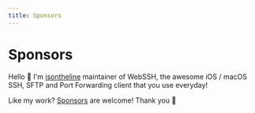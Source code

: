 ```yaml
---
title: Sponsors
---
```

# Sponsors
Hello :wave: I'm [isontheline](https://github.com/sponsors/isontheline) maintainer of WebSSH, the awesome iOS / macOS SSH, SFTP and Port Forwarding client that you use everyday!

Like my work? [Sponsors](https://github.com/sponsors/isontheline) are welcome!
Thank you :pray:

